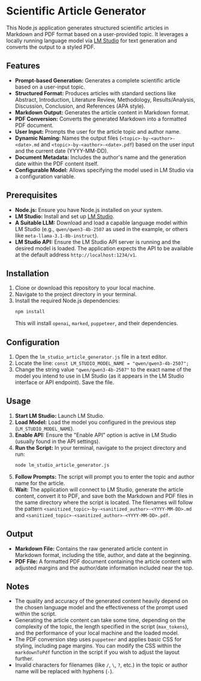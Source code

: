 # Scientific Article Generator

This Node.js application generates structured scientific articles in Markdown and PDF format based on a user-provided topic. It leverages a locally running language model via [LM Studio](https://lmstudio.ai/) for text generation and converts the output to a styled PDF.

## Features

*   **Prompt-based Generation:** Generates a complete scientific article based on a user-input topic.
*   **Structured Format:** Produces articles with standard sections like Abstract, Introduction, Literature Review, Methodology, Results/Analysis, Discussion, Conclusion, and References (APA style).
*   **Markdown Output:** Generates the article content in Markdown format.
*   **PDF Conversion:** Converts the generated Markdown into a formatted PDF document.
*   **User Input:** Prompts the user for the article topic and author name.
*   **Dynamic Naming:** Names the output files (`<topic>-by-<author>-<date>.md` and `<topic>-by-<author>-<date>.pdf`) based on the user input and the current date (YYYY-MM-DD).
*   **Document Metadata:** Includes the author's name and the generation date within the PDF content itself.
*   **Configurable Model:** Allows specifying the model used in LM Studio via a configuration variable.

## Prerequisites

*   **Node.js:** Ensure you have Node.js installed on your system.
*   **LM Studio:** Install and set up [LM Studio](https://lmstudio.ai/).
*   **A Suitable LLM:** Download and load a capable language model within LM Studio (e.g., `qwen/qwen3-4b-2507` as used in the example, or others like `meta-llama-3.1-8b-instruct`).
*   **LM Studio API:** Ensure the LM Studio API server is running and the desired model is loaded. The application expects the API to be available at the default address `http://localhost:1234/v1`.

## Installation

1.  Clone or download this repository to your local machine.
2.  Navigate to the project directory in your terminal.
3.  Install the required Node.js dependencies:
    ```bash
    npm install
    ```
    This will install `openai`, `marked`, `puppeteer`, and their dependencies.

## Configuration

1.  Open the `lm_studio_article_generator.js` file in a text editor.
2.  Locate the line: `const LM_STUDIO_MODEL_NAME = "qwen/qwen3-4b-2507";`
3.  Change the string value `"qwen/qwen3-4b-2507"` to the exact name of the model you intend to use in LM Studio (as it appears in the LM Studio interface or API endpoint). Save the file.

## Usage

1.  **Start LM Studio:** Launch LM Studio.
2.  **Load Model:** Load the model you configured in the previous step (`LM_STUDIO_MODEL_NAME`).
3.  **Enable API:** Ensure the "Enable API" option is active in LM Studio (usually found in the API settings).
4.  **Run the Script:** In your terminal, navigate to the project directory and run:
    ```bash
    node lm_studio_article_generator.js
    ```
5.  **Follow Prompts:** The script will prompt you to enter the topic and author name for the article.
6.  **Wait:** The application will connect to LM Studio, generate the article content, convert it to PDF, and save both the Markdown and PDF files in the same directory where the script is located. The filenames will follow the pattern `<sanitized_topic>-by-<sanitized_author>-<YYYY-MM-DD>.md` and `<sanitized_topic>-<sanitized_author>-<YYYY-MM-DD>.pdf`.

## Output

*   **Markdown File:** Contains the raw generated article content in Markdown format, including the title, author, and date at the beginning.
*   **PDF File:** A formatted PDF document containing the article content with adjusted margins and the author/date information included near the top.

## Notes

*   The quality and accuracy of the generated content heavily depend on the chosen language model and the effectiveness of the prompt used within the script.
*   Generating the article content can take some time, depending on the complexity of the topic, the length specified in the script (`max_tokens`), and the performance of your local machine and the loaded model.
*   The PDF conversion step uses `puppeteer` and applies basic CSS for styling, including page margins. You can modify the CSS within the `markdownToPdf` function in the script if you wish to adjust the layout further.
*   Invalid characters for filenames (like `/`, `\`, `?`, etc.) in the topic or author name will be replaced with hyphens (`-`).
